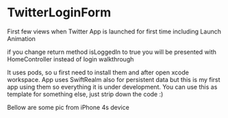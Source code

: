 # TwitterLoginForm
First few views when Twitter App is launched for first time including Launch Animation 

if you change return method isLoggedIn to true you will be presented with HomeController instead of login walkthrough

It uses pods, so u first need to install them and after open xcode workspace.
App uses SwiftRealm also for persistent data but this is my first app using them so everything it is under development.
You can use this as template for something else, just strip down the code :)

Bellow are some pic from iPhone 4s device

